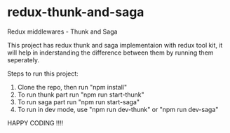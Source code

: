 # redux-thunk-and-saga
Redux middlewares - Thunk and Saga

This project has redux thunk and saga implementaion with redux tool kit, it will help in inderstanding the difference between them by running them seperately.

Steps to run this project:

1. Clone the repo, then run "npm install"
2. To run thunk part run "npm run start-thunk"
3. To run saga part run "npm run start-saga"
4. To run in dev mode, use "npm run dev-thunk" or "npm run dev-saga"

HAPPY CODING !!!!
